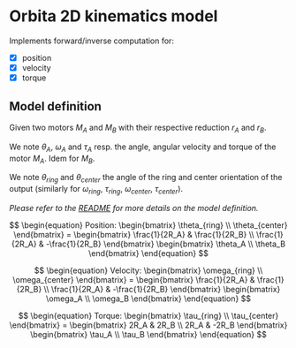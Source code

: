 # Orbita 2D kinematics model

Implements forward/inverse computation for:
* [x] position
* [x] velocity
* [x] torque

## Model definition

Given two motors $M_A$ and $M_B$ with their respective reduction $r_A$ and $r_B$.

We note $\theta_A$, $\omega_A$ and $\tau_A$ resp. the angle, angular velocity and torque of the motor $M_A$. Idem for $M_B$.

We note $\theta_{ring}$ and $\theta_{center}$ the angle of the ring and center orientation of the output (similarly for $\omega_{ring}$, $\tau_{ring}$, $\omega_{center}$, $\tau_{center}$).

_Please refer to the [README](../README.md) for more details on the model definition._

$$
\begin{equation}
Position:
\begin{bmatrix}
  \theta_{ring} \\
  \theta_{center}
\end{bmatrix} = 
\begin{bmatrix}
  \frac{1}{2R_A} & \frac{1}{2R_B} \\
  \frac{1}{2R_A} & -\frac{1}{2R_B}
\end{bmatrix}
\begin{bmatrix}
  \theta_A \\
  \theta_B
\end{bmatrix}
\end{equation}
$$

$$
\begin{equation}
Velocity:
\begin{bmatrix}
  \omega_{ring} \\
  \omega_{center}
\end{bmatrix} = 
\begin{bmatrix}
  \frac{1}{2R_A} & \frac{1}{2R_B} \\
  \frac{1}{2R_A} & -\frac{1}{2R_B}
\end{bmatrix}
\begin{bmatrix}
  \omega_A \\
  \omega_B
\end{bmatrix}
\end{equation}
$$

$$
\begin{equation}
Torque:
\begin{bmatrix}
  \tau_{ring} \\
  \tau_{center}
\end{bmatrix} = 
\begin{bmatrix}
  2R_A & 2R_B \\
  2R_A & -2R_B
\end{bmatrix}
\begin{bmatrix}
  \tau_A \\
  \tau_B
\end{bmatrix}
\end{equation}
$$
